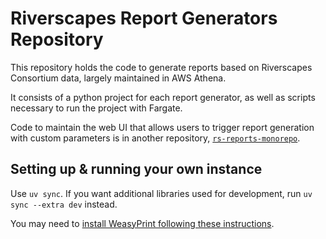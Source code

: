 # Riverscapes Report Generators Repository

This repository holds the code to generate reports based on Riverscapes Consortium data, largely maintained in AWS Athena.

It consists of a python project for each report generator, as well as scripts necessary to run the project with Fargate.

Code to maintain the web UI that allows users to trigger report generation with custom parameters is in another repository, [`rs-reports-monorepo`](https://github.com/Riverscapes/rs-reports-monorepo).

## Setting up & running your own instance

Use `uv sync`. If you want additional libraries used for development, run `uv sync --extra dev` instead.

You may need to [install WeasyPrint following these instructions](https://doc.courtbouillon.org/weasyprint/stable/first_steps.html#installation).

